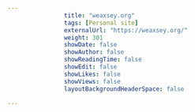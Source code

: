 ---
                title: "weaxsey.org"
                tags: [Personal site]
                externalUrl: "https://weaxsey.org/"
                weight: 301
                showDate: false
                showAuthor: false
                showReadingTime: false
                showEdit: false
                showLikes: false
                showViews: false
                layoutBackgroundHeaderSpace: false
                ---
